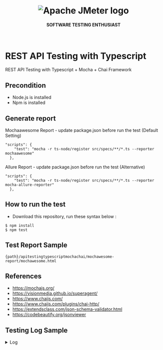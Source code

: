 <h1 align="center"><img src="https://user-images.githubusercontent.com/26521948/72658109-63a1d400-39e7-11ea-9667-c652586b4508.png" alt="Apache JMeter logo" /></h1>
<h4 align="center">SOFTWARE TESTING ENTHUSIAST</h4>
<br>

# REST API Testing with Typescript
REST API Testing with Typescript + Mocha + Chai Framework

## Precondition
- Node.js is installed
- Npm is installed


## Generate report

Mochaawesome Report - update package.json before run the test (Default Setting)
```
"scripts": {
    "test": "mocha -r ts-node/register src/specs/**/*.ts --reporter mochaawesome"
  },
```

Allure Report - update package.json before run the test (Alternative)
```
"scripts": {
    "test": "mocha -r ts-node/register src/specs/**/*.ts --reporter mocha-allure-reporter"
  },
```

## How to run the test
- Download this repository, run these syntax below :

```
$ npm install
$ npm test
```
## Test Report Sample
```
{path}/apitestingtypescriptmochachai/mochawesome-report/mochawesome.html
```

## References
- https://mochajs.org/
- https://visionmedia.github.io/superagent/
- https://www.chaijs.com/
- https://www.chaijs.com/plugins/chai-http/
- https://extendsclass.com/json-schema-validator.html
- https://codebeautify.org/jsonviewer


## Testing Log Sample
<details>
<summary>
Log
</summary>
<p>

```node
> mochachaiapitestingtypescript@1.0.0 test /home/okta/Documents/GitHub/mochachaiapitestingtypescript
> mocha -r ts-node/register src/specs/**/*.ts --reporter mochawesome --timeout 10000



  Create employee record
    ✓ TC04 - Create Employee Record (4213ms)

  Get All Employee Data
    ✓ TC01 - Get All Employee Data (1243ms)

  Get Single Employee Data
    ✓ TC02 - Get One Employee Data (1174ms)
    ✓ TC03 - Get One Employee Data With Invalid id (1017ms)


  4 passing (8s)

[mochawesome] Report JSON saved to /home/okta/Documents/GitHub/mochachaiapitestingtypescript/mochawesome-report/mochawesome.json

[mochawesome] Report HTML saved to /home/okta/Documents/GitHub/mochachaiapitestingtypescript/mochawesome-report/mochawesome.html

```

